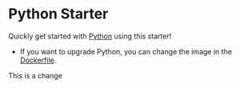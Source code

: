 # Python Starter

Quickly get started with [Python](https://www.python.org/) using this starter! 

- If you want to upgrade Python, you can change the image in the [Dockerfile](./.codesandbox/Dockerfile).

This is a change